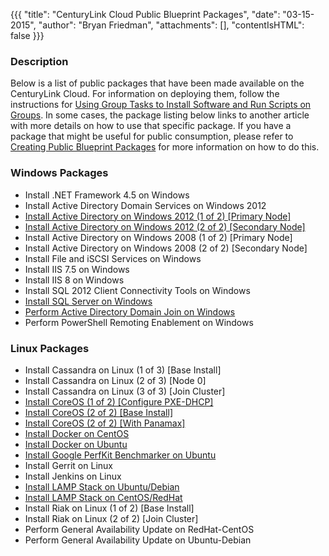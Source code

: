 {{{
  "title": "CenturyLink Cloud Public Blueprint Packages",
  "date": "03-15-2015",
  "author": "Bryan Friedman",
  "attachments": [],
  "contentIsHTML": false
}}}

### Description

Below is a list of public packages that have been made available on the CenturyLink Cloud. For information on deploying them, follow the instructions for [Using Group Tasks to Install Software and Run Scripts on Groups](../Servers/using-group-tasks-to-install-software-and-run-scripts-on-groups.md). In some cases, the package listing below links to another article with more details on how to use that specific package. If you have a package that might be useful for public consumption, please refer to [Creating Public Blueprint Packages](creating-public-blueprint-packages.md) for more information on how to do this.

### Windows Packages

- Install .NET Framework 4.5 on Windows
- Install Active Directory Domain Services on Windows 2012
- [Install Active Directory on Windows 2012 (1 of 2) \[Primary Node\]](../Blueprints/deploy-microsoft-windows-2012-active-directory-domain-services.md)
- [Install Active Directory on Windows 2012 (2 of 2) \[Secondary Node\]](../Blueprints/deploy-microsoft-windows-2012-active-directory-domain-services.md)
- Install Active Directory on Windows 2008 (1 of 2) [Primary Node]
- Install Active Directory on Windows 2008 (2 of 2) [Secondary Node]
- Install File and iSCSI Services on Windows
- Install IIS 7.5 on Windows
- Install IIS 8 on Windows
- Install SQL 2012 Client Connectivity Tools on Windows
- [Install SQL Server on Windows](../Blueprints/deploy-microsoft-sql-server-using-blueprint.md)
- [Perform Active Directory Domain Join on Windows](../Blueprints/perform-active-directory-domain-join-on-windows.md)
- Perform PowerShell Remoting Enablement on Windows

### Linux Packages
- Install Cassandra on Linux (1 of 3) [Base Install]
- Install Cassandra on Linux (2 of 3) [Node 0]
- Install Cassandra on Linux (3 of 3) [Join Cluster]
- [Install CoreOS (1 of 2) \[Configure PXE-DHCP\]](../Servers/building-coreos-server-cluster-on-the-centurylink-cloud.md)
- [Install CoreOS (2 of 2) \[Base Install\]](../Servers/building-coreos-server-cluster-on-the-centurylink-cloud.md)
- [Install CoreOS (2 of 2) \[With Panamax\]](../Servers/building-coreos-server-cluster-on-the-centurylink-cloud.md)
- [Install Docker on CentOS](../Blueprints/using-docker-on-centurylink-cloud-servers.md)
- [Install Docker on Ubuntu](../Blueprints/using-docker-on-centurylink-cloud-servers.md)
- [Install Google PerfKit Benchmarker on Ubuntu](../Blueprints/installing-google-perfkit-benchmarker.md)
- Install Gerrit on Linux
- Install Jenkins on Linux
- [Install LAMP Stack on Ubuntu/Debian](../Blueprints/installing-lamp-stack-on-centurylink-cloud-servers.md)
- [Install LAMP Stack on CentOS/RedHat](../Blueprints/installing-lamp-stack-on-centurylink-cloud-servers.md)
- Install Riak on Linux (1 of 2) [Base Install]
- Install Riak on Linux (2 of 2) [Join Cluster]
- Perform General Availability Update on RedHat-CentOS
- Perform General Availability Update on Ubuntu-Debian
